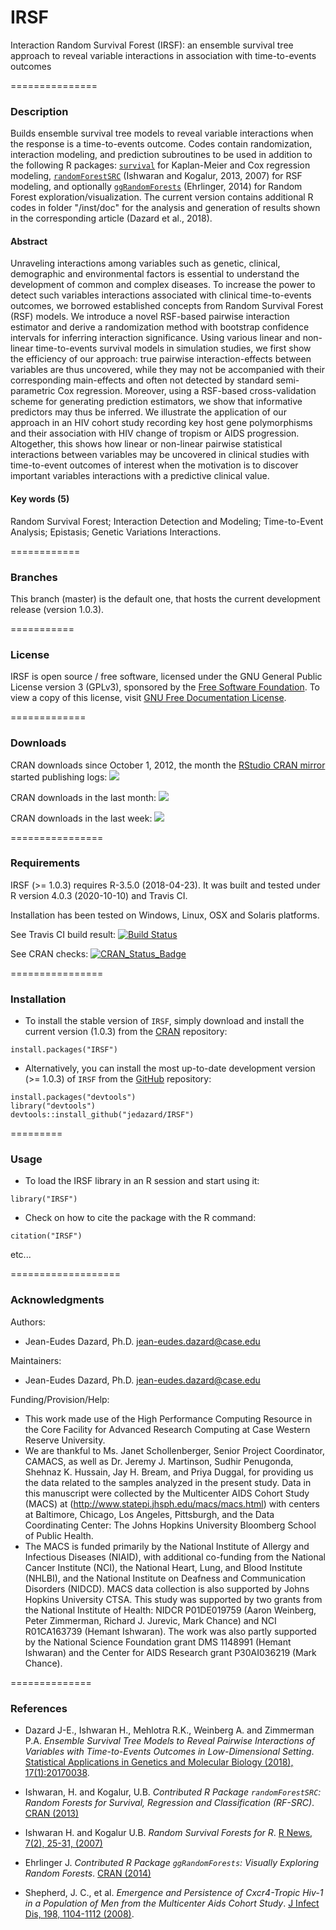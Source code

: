 # IRSF
Interaction Random Survival Forest (IRSF): an ensemble survival tree approach to reveal variable interactions in association with time-to-events outcomes


===============
### Description
Builds ensemble survival tree models to reveal variable interactions when the response is a time-to-events outcome. 
Codes contain randomization, interaction modeling, and prediction subroutines to be used in addition to the following 
R packages: [`survival`](https://CRAN.R-project.org/package=survival) for Kaplan-Meier and Cox regression modeling, 
[`randomForestSRC`](https://CRAN.R-project.org/package=randomForestSRC) (Ishwaran and Kogalur, 2013, 2007) for RSF modeling, 
and optionally [`ggRandomForests`](https://CRAN.R-project.org/package=ggRandomForests) (Ehrlinger, 2014) for Random Forest 
exploration/visualization. The current version contains additional R codes in folder "/inst/doc" for the analysis and generation 
of results shown in the corresponding article (Dazard et al., 2018).

#### Abstract
Unraveling interactions among variables such as genetic, clinical, demographic and environmental factors is essential to understand the development of common and complex diseases. To increase the power to detect such variables interactions associated with clinical time-to-events outcomes, we borrowed established concepts from Random Survival Forest (RSF) models. We introduce a novel RSF-based pairwise interaction estimator and derive a randomization method with bootstrap confidence intervals for inferring interaction significance. Using various linear and non-linear time-to-events survival models in simulation studies, we first show the efficiency of our approach: true pairwise interaction-effects between variables are thus uncovered, while they may not be accompanied with their corresponding main-effects and often not detected by standard semi-parametric Cox regression. Moreover, using a RSF-based cross-validation scheme for generating prediction estimators, we show that informative predictors may thus be inferred. We illustrate the application of our approach in an HIV cohort study recording key host gene polymorphisms and their association with HIV change of tropism or AIDS progression. Altogether, this shows how linear or non-linear pairwise statistical interactions between variables may be uncovered in clinical studies with time-to-event outcomes of interest when the motivation is to discover important variables interactions with a predictive clinical value.

#### Key words (5)
Random Survival Forest; Interaction Detection and Modeling; Time-to-Event Analysis; Epistasis; Genetic Variations Interactions.


============
### Branches

This branch (master) is the  default one, that hosts the current development release (version 1.0.3).


===========
### License

IRSF is open source / free software, licensed under the GNU General Public License version 3 (GPLv3), 
sponsored by the [Free Software Foundation](https://www.fsf.org/). To view a copy of this license, visit 
[GNU Free Documentation License](https://www.gnu.org/licenses/gpl-3.0.html).


=============
### Downloads

CRAN downloads since October 1, 2012, 
the month the [RStudio CRAN mirror](http://cran-logs.rstudio.com/) 
started publishing logs:
[![](https://cranlogs.r-pkg.org/badges/grand-total/IRSF)](https://CRAN.R-project.org/package=IRSF)

CRAN downloads in the last month:
[![](https://cranlogs.r-pkg.org/badges/last-month/IRSF)](https://CRAN.R-project.org/package=IRSF)

CRAN downloads in the last week:
[![](https://cranlogs.r-pkg.org/badges/last-week/IRSF)](https://CRAN.R-project.org/package=IRSF)


================
### Requirements

IRSF (>= 1.0.3) requires R-3.5.0 (2018-04-23). It was built and tested under R version 4.0.3 (2020-10-10) and Travis CI. 

Installation has been tested on Windows, Linux, OSX and Solaris platforms. 

See Travis CI build result:
[![Build Status](https://travis-ci.com/jedazard/IRSF.svg)](https://travis-ci.com/jedazard/IRSF)

See CRAN checks:
[![CRAN_Status_Badge](https://www.r-pkg.org/badges/version/IRSF)](https://cran.r-project.org/web/checks/check_results_IRSF.html)


================
### Installation

* To install the stable version of `IRSF`, simply download and install the current version (1.0.3) from the [CRAN](https://CRAN.R-project.org/package=IRSF) 
repository:

```{r}
install.packages("IRSF")
```

* Alternatively, you can install the most up-to-date development version (>= 1.0.3) of `IRSF` from the [GitHub](https://github.com/jedazard/IRSF) repository:

```{r}
install.packages("devtools")
library("devtools")
devtools::install_github("jedazard/IRSF")
```

=========
### Usage

* To load the IRSF library in an R session and start using it:

```{r}
library("IRSF")
```

* Check on how to cite the package with the R command:

```{r}
citation("IRSF")
```

etc...


===================
### Acknowledgments

Authors: 
   + Jean-Eudes Dazard, Ph.D. <jean-eudes.dazard@case.edu>

Maintainers: 
   + Jean-Eudes Dazard, Ph.D. <jean-eudes.dazard@case.edu>

Funding/Provision/Help:
   + This work made use of the High Performance Computing Resource in the Core Facility for Advanced Research Computing at Case Western Reserve University. 
   + We are thankful to Ms. Janet Schollenberger, Senior Project Coordinator, CAMACS, as well as Dr. Jeremy J. Martinson, Sudhir Penugonda, Shehnaz K. Hussain, Jay H. Bream, and Priya Duggal, for providing us the data related to the samples analyzed in the present study. Data in this manuscript were collected by the Multicenter AIDS Cohort Study (MACS) at (http://www.statepi.jhsph.edu/macs/macs.html) with centers at Baltimore, Chicago, Los Angeles, Pittsburgh, and the Data Coordinating Center: The Johns Hopkins University Bloomberg School of Public Health.
   + The MACS is funded primarily by the National Institute of Allergy and Infectious Diseases (NIAID), with additional co-funding from the National Cancer Institute (NCI), the National Heart, Lung, and Blood Institute (NHLBI), and the National Institute on Deafness and Communication Disorders (NIDCD). MACS data collection is also supported by Johns Hopkins University CTSA. This study was supported by two grants from the National Institute of Health: NIDCR P01DE019759 (Aaron Weinberg, Peter Zimmerman, Richard J. Jurevic, Mark Chance) and NCI R01CA163739 (Hemant Ishwaran). The work was also partly supported by the National Science Foundation grant DMS 1148991 (Hemant Ishwaran) and the Center for AIDS Research grant P30AI036219 (Mark Chance).


==============
### References

   + Dazard J-E., Ishwaran H., Mehlotra R.K., Weinberg A. and Zimmerman P.A. 
   *Ensemble Survival Tree Models to Reveal Pairwise Interactions of Variables with Time-to-Events Outcomes in Low-Dimensional Setting*. 
   [Statistical Applications in Genetics and Molecular Biology (2018), 17(1):20170038](https://doi.org/10.1515/sagmb-2017-0038).

   + Ishwaran, H. and Kogalur, U.B. 
   *Contributed R Package `randomForestSRC`: Random Forests for Survival, Regression and Classification (RF-SRC)*. 
   [CRAN (2013)](https://CRAN.R-project.org/package=randomForestSRC)

   + Ishwaran H. and Kogalur U.B. 
   *Random Survival Forests for R*. 
   [R News, 7(2), 25-31, (2007)](https://www.semanticscholar.org/paper/Random-survival-forests-Ishwaran-Kogalur/9ee2d6a8de063e2621eebc620b9d9d3d8a380374?p2df)

   + Ehrlinger J. 
   *Contributed R Package `ggRandomForests`: Visually Exploring Random Forests*. 
   [CRAN (2014)](https://CRAN.R-project.org/package=ggRandomForests)

   + Shepherd, J. C., et al. 
   *Emergence and Persistence of Cxcr4-Tropic Hiv-1 in a Population of Men from the Multicenter Aids Cohort Study*. 
   [J Infect Dis, 198, 1104-1112 (2008)](https://pubmed.ncbi.nlm.nih.gov/18783316/).

